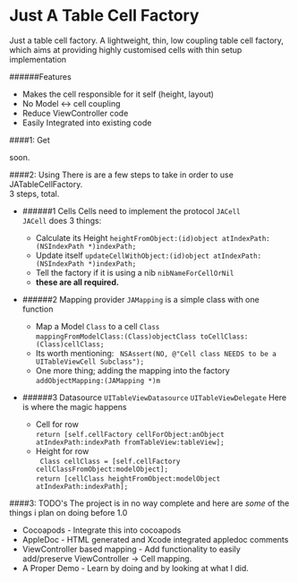 Just A Table Cell Factory
=====================

Just a table cell factory. A lightweight, thin, low coupling table cell factory, which aims at providing highly customised cells with thin setup implementation

######Features
- Makes the cell responsible for it self (height, layout)
- No Model <-> cell coupling
- Reduce ViewController code
- Easily Integrated into existing code

####1: Get

soon.

####2: Using
There is are a few steps to take in order to use JATableCellFactory.
<br/>3 steps, total.

 - ######1 Cells
 Cells need to implement the protocol `JACell` <br />
 `JACell` does 3 things:
 	- Calculate its Height `heightFromObject:(id)object atIndexPath:(NSIndexPath *)indexPath;`
 	- Update itself `updateCellWithObject:(id)object atIndexPath:(NSIndexPath *)indexPath;`
 	- Tell the factory if it is using a nib `nibNameForCellOrNil`
 	- __these are all required.__
 
 - ######2 Mapping provider
 `JAMapping` is a simple class with one function
 	- Map a Model `Class` to a cell `Class`<br />
 	`mappingFromModelClass:(Class)objectClass toCellClass:(Class)cellClass;`
 	- Its worth mentioning: ` NSAssert(NO, @"Cell class NEEDS to be a UITableViewCell Subclass");`
 	- One more thing; adding the mapping into the factory <br />
 	`addObjectMapping:(JAMapping *)m`
 	
 - ######3 Datasource 
`UITableViewDatasource` `UITableViewDelegate` Here is where the magic happens
	- Cell for row <br />
	`return [self.cellFactory cellForObject:anObject atIndexPath:indexPath fromTableView:tableView];`
	- Height for row <br />
	` Class cellClass = [self.cellFactory cellClassFromObject:modelObject];` <br />
	`return [cellClass heightFromObject:modelObject atIndexPath:indexPath];`

####3: TODO's
The project is in no way complete and here are _some_ of the things i plan on doing before 1.0

- Cocoapods - Integrate this into cocoapods
- AppleDoc - HTML generated and Xcode integrated appledoc comments
- ViewController based mapping - Add functionality to easily add/preserve ViewController -> Cell mapping.
- A Proper Demo - Learn by doing and by looking at what I did.
